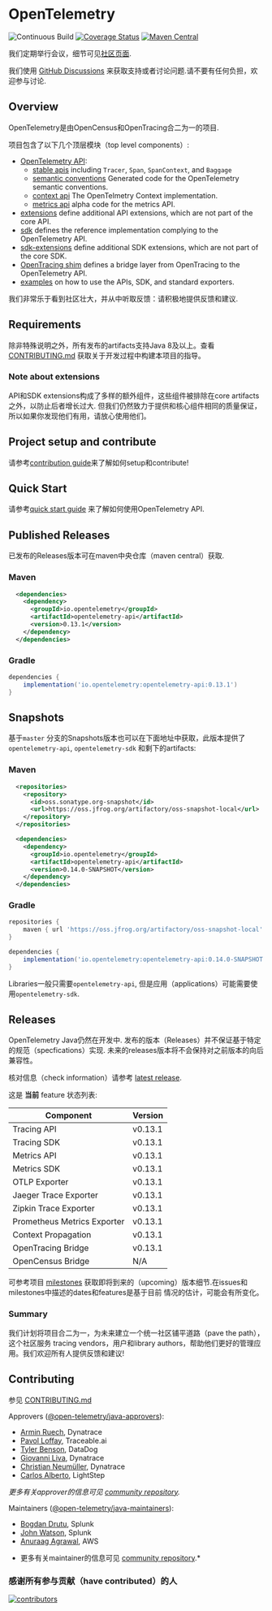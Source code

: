 # OpenTelemetry
![Continuous Build](https://github.com/open-telemetry/opentelemetry-java/workflows/Continuous%20Build/badge.svg)
[![Coverage Status][codecov-image]][codecov-url]
[![Maven Central][maven-image]][maven-url]

我们定期举行会议，细节可见[社区页面](https://github.com/open-telemetry/community#java-sdk).


我们使用 [GitHub Discussions](https://github.com/open-telemetry/opentelemetry-java/discussions)
来获取支持或者讨论问题.请不要有任何负担，欢迎参与讨论.

## Overview

OpenTelemetry是由OpenCensus和OpenTracing合二为一的项目.

项目包含了以下几个顶层模块（top level components）:

* [OpenTelemetry API](api/):
  * [stable apis](api/all/src/main/java/io/opentelemetry/api/all/) including `Tracer`, `Span`, `SpanContext`, and `Baggage`
  * [semantic conventions](semconv/) Generated code for the OpenTelemetry semantic conventions.
  * [context api](api/context/src/main/java/io/opentelemetry/context/) The OpenTelmetry Context implementation.
  * [metrics api](api/metrics/src/main/java/io/opentelemetry/api/metrics/) alpha code for the metrics API.
* [extensions](extensions/) define additional API extensions, which are not part of the core API.
* [sdk](sdk/) defines the reference implementation complying to the OpenTelemetry API.
* [sdk-extensions](sdk-extensions/) define additional SDK extensions, which are not part of the core SDK.
* [OpenTracing shim](opentracing-shim/) defines a bridge layer from OpenTracing to the OpenTelemetry API.
* [examples](examples/) on how to use the APIs, SDK, and standard exporters.

我们非常乐于看到社区壮大，并从中听取反馈：请积极地提供反馈和建议.

## Requirements

除非特殊说明之外，所有发布的artifacts支持Java 8及以上。查看[CONTRIBUTING.md](./CONTRIBUTING.md)
获取关于开发过程中构建本项目的指导。

### Note about extensions

API和SDK extensions构成了多样的额外组件，这些组件被排除在core artifacts之外，以防止后者增长过大.
但我们仍然致力于提供和核心组件相同的质量保证，所以如果你发现他们有用，请放心使用他们。

## Project setup and contribute

请参考[contribution guide](CONTRIBUTING.md)来了解如何setup和contribute!

## Quick Start

请参考[quick start guide](QUICKSTART.md) 来了解如何使用OpenTelemetry API.

## Published Releases

已发布的Releases版本可在maven中央仓库（maven central）获取.

### Maven

```xml
  <dependencies>
    <dependency>
      <groupId>io.opentelemetry</groupId>
      <artifactId>opentelemetry-api</artifactId>
      <version>0.13.1</version>
    </dependency>
  </dependencies>
```

### Gradle

```groovy
dependencies {
	implementation('io.opentelemetry:opentelemetry-api:0.13.1')
}
```

## Snapshots

基于`master` 分支的Snapshots版本也可以在下面地址中获取，此版本提供了`opentelemetry-api`, `opentelemetry-sdk` 和剩下的artifacts:

### Maven

```xml
  <repositories>
    <repository>
      <id>oss.sonatype.org-snapshot</id>
      <url>https://oss.jfrog.org/artifactory/oss-snapshot-local</url>
    </repository>
  </repositories>

  <dependencies>
    <dependency>
      <groupId>io.opentelemetry</groupId>
      <artifactId>opentelemetry-api</artifactId>
      <version>0.14.0-SNAPSHOT</version>
    </dependency>
  </dependencies>
```

### Gradle

```groovy
repositories {
	maven { url 'https://oss.jfrog.org/artifactory/oss-snapshot-local' }
}

dependencies {
	implementation('io.opentelemetry:opentelemetry-api:0.14.0-SNAPSHOT')
}
```

Libraries一般只需要`opentelemetry-api`, 但是应用（applications）可能需要使用`opentelemetry-sdk`.

## Releases


OpenTelemetry Java仍然在开发中. 发布的版本（Releases）并不保证基于特定的规范（specfications）实现. 
未来的releases版本将不会保持对之前版本的向后兼容性。

核对信息（check information）请参考 [latest release](https://github.com/open-telemetry/opentelemetry-java/releases).

这是 **当前** feature 状态列表:

| Component                   | Version |
| --------------------------- | ------- |
| Tracing API                 | v<!--VERSION_STABLE-->0.13.1<!--/VERSION_STABLE-->  |
| Tracing SDK                 | v<!--VERSION_STABLE-->0.13.1<!--/VERSION_STABLE-->  |
| Metrics API                 | v<!--VERSION_STABLE-->0.13.1<!--/VERSION_STABLE-->  |
| Metrics SDK                 | v<!--VERSION_STABLE-->0.13.1<!--/VERSION_STABLE-->  |
| OTLP Exporter               | v<!--VERSION_STABLE-->0.13.1<!--/VERSION_STABLE-->  |
| Jaeger Trace Exporter       | v<!--VERSION_STABLE-->0.13.1<!--/VERSION_STABLE-->  |
| Zipkin Trace Exporter       | v<!--VERSION_STABLE-->0.13.1<!--/VERSION_STABLE-->  |
| Prometheus Metrics Exporter | v<!--VERSION_STABLE-->0.13.1<!--/VERSION_STABLE-->  |
| Context Propagation         | v<!--VERSION_STABLE-->0.13.1<!--/VERSION_STABLE-->  |
| OpenTracing Bridge          | v<!--VERSION_STABLE-->0.13.1<!--/VERSION_STABLE-->  |
| OpenCensus Bridge           | N/A     |

可参考项目 [milestones](https://github.com/open-telemetry/opentelemetry-java/milestones)
获取即将到来的（upcoming）版本细节.在issues和milestones中描述的dates和features是基于目前
情况的估计，可能会有所变化。

### Summary

我们计划将项目合二为一，为未来建立一个统一社区铺平道路（pave the path），这个社区服务
tracing vendors，用户和library authors，帮助他们更好的管理应用。我们欢迎所有人提供反馈和建议!

## Contributing

参见 [CONTRIBUTING.md](CONTRIBUTING.md)

Approvers ([@open-telemetry/java-approvers](https://github.com/orgs/open-telemetry/teams/java-approvers)):

- [Armin Ruech](https://github.com/arminru), Dynatrace
- [Pavol Loffay](https://github.com/pavolloffay), Traceable.ai
- [Tyler Benson](https://github.com/tylerbenson), DataDog
- [Giovanni Liva](https://github.com/thisthat), Dynatrace
- [Christian Neumüller](https://github.com/Oberon00), Dynatrace
- [Carlos Alberto](https://github.com/carlosalberto), LightStep

*更多有关approver的信息可见 [community repository](https://github.com/open-telemetry/community/blob/master/community-membership.md#approver).*

Maintainers ([@open-telemetry/java-maintainers](https://github.com/orgs/open-telemetry/teams/java-maintainers)):

- [Bogdan Drutu](https://github.com/BogdanDrutu), Splunk
- [John Watson](https://github.com/jkwatson), Splunk
- [Anuraag Agrawal](https://github.com/anuraaga), AWS

* 更多有关maintainer的信息可见 [community repository](https://github.com/open-telemetry/community/blob/master/community-membership.md#maintainer).*

### 感谢所有参与贡献（have contributed）的人

[![contributors](https://contributors-img.web.app/image?repo=open-telemetry/opentelemetry-java)](https://github.com/open-telemetry/opentelemetry-java/graphs/contributors)

[circleci-image]: https://circleci.com/gh/open-telemetry/opentelemetry-java.svg?style=svg 
[circleci-url]: https://circleci.com/gh/open-telemetry/opentelemetry-java
[codecov-image]: https://codecov.io/gh/open-telemetry/opentelemetry-java/branch/master/graph/badge.svg
[codecov-url]: https://codecov.io/gh/open-telemetry/opentelemetry-java/branch/master/
[maven-image]: https://maven-badges.herokuapp.com/maven-central/io.opentelemetry/opentelemetry-api/badge.svg
[maven-url]: https://maven-badges.herokuapp.com/maven-central/io.opentelemetry/opentelemetry-api

